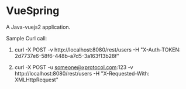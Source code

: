 # VueSpring

A Java-vuejs2 application.

Sample Curl call:
1. curl -X POST -v http://localhost:8080/rest/users -H "X-Auth-TOKEN: 2d7737e6-58f6-448b-a7d5-3a163f13b28f"

2. curl -X POST -u someone@xprotocol.com:123 -v http://localhost:8080/rest/users -H "X-Requested-With: XMLHttpRequest"

